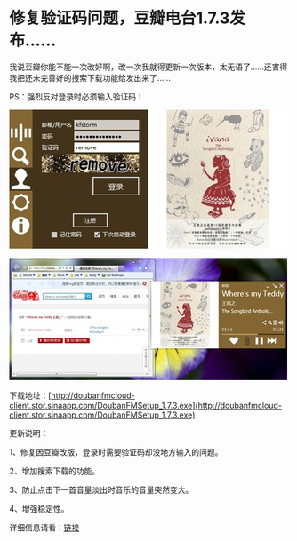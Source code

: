 # 修复验证码问题，豆瓣电台1.7.3发布&hellip;&hellip;

我说豆瓣你能不能一次改好啊，改一次我就得更新一次版本，太无语了……还害得我把还未完善好的搜索下载功能给发出来了……

PS：强烈反对登录时必须输入验证码！

[<img style="background-image: none; padding-left: 0px; padding-right: 0px; display: inline; padding-top: 0px; border: 0px;" title="DoubanFM_1.7.3" src="/attachment/up/blog/images/1.7.3_13873/DoubanFM_1.7.3_thumb.jpg" alt="DoubanFM_1.7.3" width="500" height="250" border="0" />](/attachment/up/blog/images/1.7.3_13873/DoubanFM_1.7.3.jpg)

[<img style="background-image: none; padding-left: 0px; padding-right: 0px; display: inline; padding-top: 0px; border: 0px;" title="DoubanFM_1.7.3_2" src="/attachment/up/blog/images/1.7.3_13873/DoubanFM_1.7.3_2_thumb.jpg" alt="DoubanFM_1.7.3_2" width="500" height="220" border="0" />](/attachment/up/blog/images/1.7.3_13873/DoubanFM_1.7.3_2.jpg)

下载地址：[http://doubanfmcloud-client.stor.sinaapp.com/DoubanFMSetup_1.7.3.exe](http://doubanfmcloud-client.stor.sinaapp.com/DoubanFMSetup_1.7.3.exe)

更新说明：

1、修复因豆瓣改版，登录时需要验证码却没地方输入的问题。

2、增加搜索下载的功能。

3、防止点击下一首音量淡出时音乐的音量突然变大。

4、增强稳定性。

详细信息请看：[链接](/article/doubanfm)
